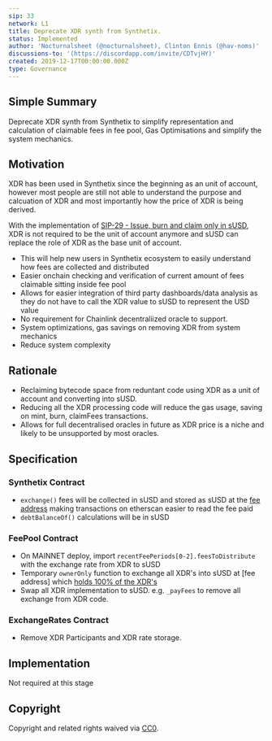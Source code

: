 ```yaml
---
sip: 33
network: L1
title: Deprecate XDR synth from Synthetix.
status: Implemented
author: 'Nocturnalsheet (@nocturnalsheet), Clinton Ennis (@hav-noms)'
discussions-to: '(https://discordapp.com/invite/CDTvjHY)'
created: 2019-12-17T00:00:00.000Z
type: Governance
---
```


<!--You can leave these HTML comments in your merged SIP and delete the visible duplicate text guides, they will not appear and may be helpful to refer to if you edit it again. This is the suggested template for new SIPs. Note that an SIP number will be assigned by an editor. When opening a pull request to submit your SIP, please use an abbreviated title in the filename, `sip-draft_title_abbrev.md`. The title should be 44 characters or less.-->

## Simple Summary

<!--"If you can't explain it simply, you don't understand it well enough." Provide a simplified and layman-accessible explanation of the SIP.-->

Deprecate XDR synth from Synthetix to simplify representation and calculation of claimable fees in fee pool, Gas Optimisations and simplify the system mechanics. 

## Motivation

<!--The motivation is critical for SIPs that want to change Synthetix. It should clearly explain why the existing protocol specification is inadequate to address the problem that the SIP solves. SIP submissions without sufficient motivation may be rejected outright.-->

XDR has been used in Synthetix since the beginning as an unit of account, however most people are still not able to understand the purpose and calcuation of XDR and most importantly how the price of XDR is being derived.

With the implementation of [SIP-29 - Issue, burn and claim only in sUSD](https://sips.synthetix.io/sips/sip-29), XDR is not required to be the unit of account anymore and sUSD can replace the role of XDR as the base unit of account.

- This will help new users in Synthetix ecosystem to easily understand how fees are collected and distributed
- Easier onchain checking and verification of current amount of fees claimable sitting inside fee pool
- Allows for easier integration of third party dashboards/data analysis as they do not have to call the XDR value to sUSD to represent the USD value
- No requirement for Chainlink decentraliized oracle to support.
- System optimizations, gas savings on removing XDR from system mechanics
- Reduce system complexity

## Rationale

<!--The rationale fleshes out the specification by describing what motivated the design and why particular design decisions were made. It should describe alternate designs that were considered and related work, e.g. how the feature is supported in other languages. The rationale may also provide evidence of consensus within the community, and should discuss important objections or concerns raised during discussion.-->

- Reclaiming bytecode space from reduntant code using XDR as a unit of account and converting into sUSD.
- Reducing all the XDR processing code will reduce the gas usage, saving on mint, burn, claimFees transactions.
- Allows for full decentralised oracles in future as XDR price is a niche and likely to be unsupported by most oracles.


## Specification
<!--The technical specification should describe the syntax and semantics of any new feature.-->

### Synthetix Contract
  - `exchange()` fees will be collected in sUSD and stored as sUSD at the [fee address](https://etherscan.io/address/0xfeefeefeefeefeefeefeefeefeefeefeefeefeef) making transactions on etherscan easier to read the fee paid
  - `debtBalanceOf()` calculations will be in sUSD

### FeePool Contract
 - On MAINNET deploy, import `recentFeePeriods[0-2].feesToDistribute` with the exchange rate from XDR to sUSD
 - Temporary `ownerOnly` function to exchange all XDR's into sUSD at [fee address] which [holds 100% of the XDR's](http://api.ethplorer.io/getTopTokenHolders/0xb3f67dE9a919476a4c0fE821d67bf5C4637D8429?apiKey=freekey&limit=100)
 - Swap all XDR implementation to sUSD. e.g. `_payFees` to remove all exchange from XDR code. 
 
### ExchangeRates Contract
 - Remove XDR Participants and XDR rate storage. 


## Implementation

<!--The implementations must be completed before any SIP is given status "Implemented", but it need not be completed before the SIP is "Approved". While there is merit to the approach of reaching consensus on the specification and rationale before writing code, the principle of "rough consensus and running code" is still useful when it comes to resolving many discussions of API details.-->
Not required at this stage

## Copyright

Copyright and related rights waived via [CC0](https://creativecommons.org/publicdomain/zero/1.0/).
